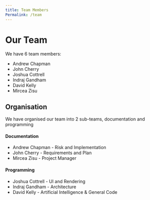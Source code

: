 ```yaml
---
title: Team Members
Permalink: /team
---
```


# Our Team
We have 6 team members:

- Andrew Chapman
- John Cherry
- Joshua Cottrell
- Indraj Gandham
- David Kelly
- Mircea Zisu





## Organisation

We have organised our team into 2 sub-teams, documentation and programming

#### Documentation

- Andrew Chapman - Risk and Implementation
- John Cherry - Requirements and Plan
- Mircea Zisu - Project Manager

#### Programming

- Joshua Cottrell - UI and Rendering
- Indraj Gandham - Architecture
- David Kelly - Artificial Intelligence & General Code

